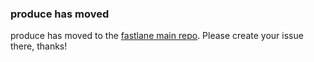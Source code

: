 ### produce has moved
produce has moved to the [fastlane main repo](https://github.com/fastlane/fastlane/tree/master/produce). Please create your issue there, thanks!
